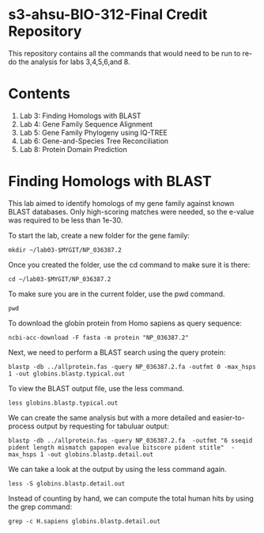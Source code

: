 # s3-ahsu-BIO-312-Final Credit Repository
This repository contains all the commands that would need to be run to re-do the analysis for labs 3,4,5,6,and 8. 

# Contents

1. Lab 3: Finding Homologs with BLAST  
2. Lab 4: Gene Family Sequence Alignment 
3. Lab 5: Gene Family Phylogeny using IQ-TREE 
4. Lab 6: Gene-and-Species Tree Reconciliation
5. Lab 8: Protein Domain Prediction

# Finding Homologs with BLAST 
This lab aimed to identify homologs of my gene family against known BLAST databases. Only high-scoring matches were needed, so the e-value was required to be less than 1e-30.

To start the lab, create a new folder for the gene family:
```
mkdir ~/lab03-$MYGIT/NP_036387.2 
```
Once you created the folder, use the cd command to make sure it is there:
```
cd ~/lab03-$MYGIT/NP_036387.2
```
To make sure you are in the current folder, use the pwd command. 
```
pwd
```
To download the globin protein from Homo sapiens as query sequence:
```
ncbi-acc-download -F fasta -m protein "NP_036387.2" 
```
Next, we need to perform a BLAST search using the query protein:
```
blastp -db ../allprotein.fas -query NP_036387.2.fa -outfmt 0 -max_hsps 1 -out globins.blastp.typical.out
```
To view the BLAST output file, use the less command.
```
less globins.blastp.typical.out
```
We can create the same analysis but with a more detailed and easier-to-process output by requesting for tabuluar output:
```
blastp -db ../allprotein.fas -query NP_036387.2.fa  -outfmt "6 sseqid pident length mismatch gapopen evalue bitscore pident stitle"  -max_hsps 1 -out globins.blastp.detail.out 
```
We can take a look at the output by using the less command again.
```
less -S globins.blastp.detail.out
```
Instead of counting by hand, we can compute the total human hits by using the grep command:
```
grep -c H.sapiens globins.blastp.detail.out
```







